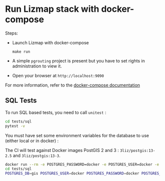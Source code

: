 # Run Lizmap stack with docker-compose

Steps:

- Launch Lizmap with docker-compose
    ```
    make run
    ```

- A simple `pgrouting` project is present but you have to set rights in administration to view it.

- Open your browser at `http://localhost:9090`

For more information, refer to the [docker-compose documentation](https://docs.docker.com/compose/)

## SQL Tests

To run SQL based tests, you need to call `unitest` :

```bash
cd tests/sql
pytest -v
```

You must have set some environment variables for the database to use (either local or in docker) :

The CI will test against Docker images PostGIS 2 and 3 : `3liz/postgis:13-2.5` and `3liz/postgis:13-3`.

```bash
docker run --rm -e POSTGRES_PASSWORD=docker -e POSTGRES_USER=docker -e POSTGRES_DB=gis -p 127.0.0.1:35432:5432 3liz/postgis:13-2.5
cd tests/sql
POSTGRES_DB=gis POSTGRES_USER=docker POSTGRES_PASSWORD=docker POSTGRES_PORT=35432 pytest -v
```
